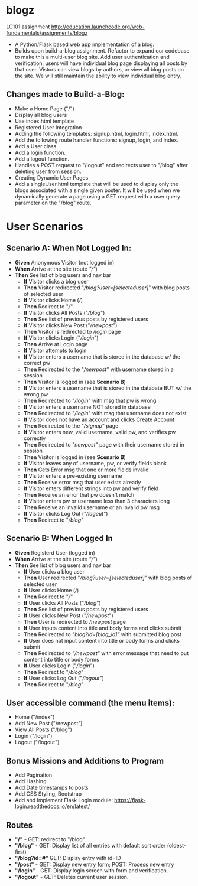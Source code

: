 # blogz
LC101 assignment
http://education.launchcode.org/web-fundamentals/assignments/blogz

- A Python/Flask based web app implementation of a blog.  
- Builds upon build-a-blog assignment. Refactor to expand our codebase to make this a multi-user blog site. Add user authentication and verification, users will have individual blog page displaying all posts by that user. Vistors can view blogs by authors, or view all blog posts on the site. We will still maintain the ability to view individual blog entry.

## Changes made to Build-a-Blog:

* Make a Home Page ("/")
* Display all blog users
* Use index.html template
* Registered User Integration
* Adding the following templates: signup.html, login.html, index.html.
* Add the following route handler functions: signup, login, and index.
* Add a User class.
* Add a login function.
* Add a logout function.
* Handles a POST request to "/logout" and redirects user to "/blog" after deleting user from session.
* Creating Dynamic User Pages
* Add a singleUser.html template that will be used to display only the blogs associated with a single given poster. It will be used when we dynamically generate a page using a GET request with a user query parameter on the "/blog" route.

# User Scenarios

## Scenario A: When Not Logged In:

* **Given** Anonymous Visitor (not logged in)
* **When** Arrive at the site (route _"/"_)
* **Then** See list of blog users and nav bar
  - **If** Visitor clicks a blog user
  - **Then** Visitor redirected "_/blog?user=[selecteduser]_" with blog posts of selected user
  - **If** Visitor clicks Home (_/_)
  - **Then** Redirect to "_/_"
  - **If** Visitor clicks All Posts ("_/blog_")
  - **Then** See list of previous posts by registered users
  - **If** Visitor clicks New Post ("_/newpost_")
  - **Then** Visitor is redirected to _/login_ page
  - **If** Visitor clicks Login ("_/login_")
  - **Then** Arrive at Login page
  - **If** Visitor attempts to login
  - **If** Visitor enters a username that is stored in the database w/ the correct pw
  - **Then** Redirected to the "_/newpost_" with username stored in a session
  - **Then** Visitor is logged in (see **Scenario B**)
  - **If** Visitor enters a username that is stored in the databate BUT w/ the wrong pw
  - **Then** Redirected to "_/login_" with msg that pw is wrong
  - **If** Visitor enters a username NOT stored in database
  - **Then** Redirected to "_/login_" with msg that username does not exist
  - **If** Visitor does not have an account and clicks Create Account
  - **Then** Redirected to the "_/signup_" page
  - **If** Visitor enters new, valid username, valid pw, and verifies pw correctly
  - **Then** Redirected to "_newpost_" page with their username stored in session
  - **Then** Visitor is logged in (see **Scenario B**)
  - **If** Visitor leaves any of username, pw, or verify fields blank
  - **Then** Gets Error msg that one or more fields invalid
  - **If** Visitor enters a pre-existing username
  - **Then** Receive error msg that user exists already
  - **If** Visitor enters different strings into pw and verify field
  - **Then** Receive an error that pw doesn't match
  - **If** Visitor enters pw or username less than 3 characters long
  - **Then** Receive an invalid username or an invalid pw msg
  - **If** Visitor clicks Log Out ("_/logout_")
  - **Then** Redirect to "_/blog_"
                 
## Scenario B: When Logged In

* **Given** Registerd User (logged in)
* **When** Arrive at the site (route _"/"_)
* **Then** See list of blog users and nav bar
  - **If** User clicks a blog user
  - **Then** User redirected "_/blog?user=[selecteduser]_" with blog posts of selected user
  - **If** User clicks Home (_/_)
  - **Then** Redirect to "_/_"
  - **If** User clicks All Posts ("_/blog_")
  - **Then** See list of previous posts by registered users
  - **If** User clicks New Post ("_/newpost_")
  - **Then** User is redirected to _/newpost_ page
  - **If** User inputs content into title and body forms and clicks submit
  - **Then** Redirected to _"blog?id=[blog_id]"_ with submitted blog post 
  - **If** User does not input content into title or body forms and clicks submit
  - **Then** Redirected to _"/newpost"_ with error message that need to put content into title or body forms
  - **If** User clicks Login ("_/login_")
  - **Then** Redirect to "_/blog_"
  - **If** User clicks Log Out ("_/logout_")
  - **Then** Redirect to "_/blog_"

## User accessible command (the menu items):
* Home ("/index")
* Add New Post ("/newpost")
* View All Posts ("/blog")
* Login ("/login")
* Logout ("/logout")

## Bonus Missions and Additions to Program
* Add Pagination
* Add Hashing
* Add Date timestamps to posts
* Add CSS Styling, Bootstrap 
* Add and Implement Flask Login module: https://flask-login.readthedocs.io/en/latest/

## Routes
* **"/"** - GET: redirect to "/blog"
* **"/blog"** - GET: Display list of all entries with default sort order (oldest-first)
* **"/blog?id=#"** GET: Display entry with id=ID
* **"/post"** - GET: Display new entry form; POST: Process new entry
* **"/login"** - GET: Display login screen with form and verification.
* **"/logout"** - GET: Deletes current user session.

